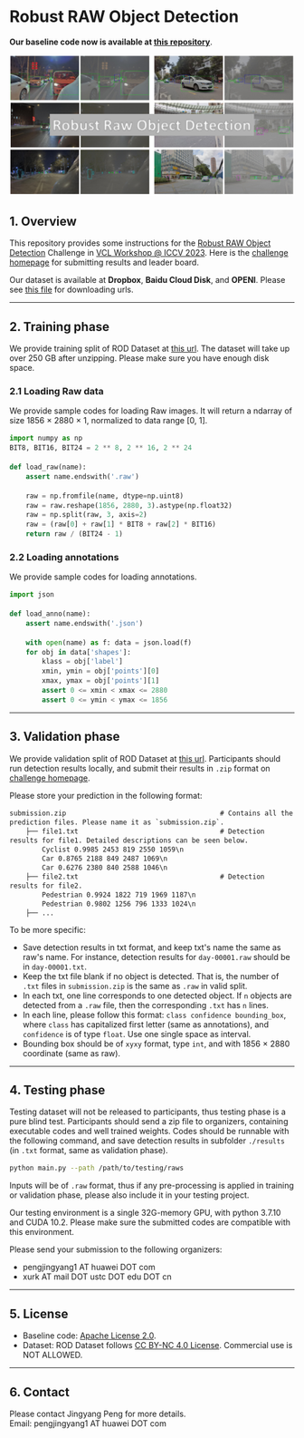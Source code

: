 # Robust RAW Object Detection
**Our baseline code now is available at [this repository](https://github.com/huawei-noah/noah-research/tree/master/RAOD)**.

![](./figures/dataset.png)

## 1. Overview 

This repository provides some instructions for the [Robust RAW Object Detection](https://wvcl.vis.xyz/challenges) Challenge in [VCL Workshop @ ICCV 2023](https://wvcl.vis.xyz/). Here is the [challenge homepage](https://eval.ai/web/challenges/challenge-page/2083/overview) for submitting results and leader board.


Our dataset is available at **Dropbox**, **Baidu Cloud Disk**, and **OPENI**. Please see [this file](./ROD_Dataset/ROD_Dataset.md) for downloading urls.

---
## 2. Training phase
We provide training split of ROD Dataset at [this url](./ROD_Dataset/ROD_Dataset.md). The dataset will take up over 250 GB after unzipping. Please make sure you have enough disk space.

### 2.1 Loading Raw data
We provide sample codes for loading Raw images. It will return a ndarray of size 1856 $\times$ 2880 $\times$ 1, normalized to data range [0, 1].

```python
import numpy as np
BIT8, BIT16, BIT24 = 2 ** 8, 2 ** 16, 2 ** 24

def load_raw(name):
    assert name.endswith('.raw')

    raw = np.fromfile(name, dtype=np.uint8)
    raw = raw.reshape(1856, 2880, 3).astype(np.float32)
    raw = np.split(raw, 3, axis=2)
    raw = (raw[0] + raw[1] * BIT8 + raw[2] * BIT16)
    return raw / (BIT24 - 1)
```

### 2.2 Loading annotations
We provide sample codes for loading annotations.

```python
import json

def load_anno(name):
    assert name.endswith('.json')

    with open(name) as f: data = json.load(f)
    for obj in data['shapes']:
        klass = obj['label']
        xmin, ymin = obj['points'][0]
        xmax, ymax = obj['points'][1]
        assert 0 <= xmin < xmax <= 2880
        assert 0 <= ymin < ymax <= 1856

```

---
## 3. Validation phase
We provide validation split of ROD Dataset at [this url](./ROD_Dataset/ROD_Dataset.md). Participants should run detection results locally, and submit their results in `.zip` format on [challenge homepage](https://evalai.vis.xyz/web/challenges/challenge-page/8/overview). 

Please store your prediction in the following format:

```text
submission.zip                                      # Contains all the prediction files. Please name it as `submission.zip`.
    ├── file1.txt                                   # Detection results for file1. Detailed descriptions can be seen below.
        Cyclist 0.9985 2453 819 2550 1059\n
        Car 0.8765 2188 849 2487 1069\n
        Car 0.6276 2380 840 2588 1046\n
    ├── file2.txt                                   # Detection results for file2. 
        Pedestrian 0.9924 1822 719 1969 1187\n
        Pedestrian 0.9802 1256 796 1333 1024\n
    ├── ...
```

To be more specific:

- Save detection results in txt format, and keep txt's name the same as raw's name. For instance, detection results for `day-00001.raw` should be in `day-00001.txt`.
- Keep the txt file blank if no object is detected. That is, the number of `.txt` files in `submission.zip` is the same as `.raw` in valid split.
- In each txt, one line corresponds to one detected object. If `n` objects are detected from a `.raw` file, then the corresponding `.txt` has `n` lines.
- In each line, please follow this format: `class confidence bounding_box`, where `class` has capitalized first letter (same as annotations), and `confidence` is of type `float`. Use one single space as interval.
- Bounding box should be of `xyxy` format, type `int`, and with 1856 $\times$ 2880 coordinate (same as raw).

---
## 4. Testing phase
Testing dataset will not be released to participants, thus testing phase is a pure blind test. Participants should send a zip file to organizers, containing executable codes and well trained weights. Codes should be runnable with the following command, and save detection results in subfolder `./results` (in `.txt` format, same as validation phase).

```bash
python main.py --path /path/to/testing/raws
```

Inputs will be of `.raw` format, thus if any pre-processing is applied in training or validation phase, please also include it in your testing project.

Our testing environment is a single 32G-memory GPU, with python 3.7.10 and CUDA 10.2. Please make sure the submitted codes are compatible with this environment.

Please send your submission to the following organizers:
- pengjingyang1 AT huawei DOT com
- xurk AT mail DOT ustc DOT edu DOT cn

---
## 5. License

- Baseline code: [Apache License 2.0](https://www.apache.org/licenses/LICENSE-2.0.html).
- Dataset: ROD Dataset follows [CC BY-NC 4.0 License](https://creativecommons.org/licenses/by-nc/4.0/). Commercial use is NOT ALLOWED.

---
## 6. Contact
Please contact Jingyang Peng for more details.  
Email: pengjingyang1 AT huawei DOT com
